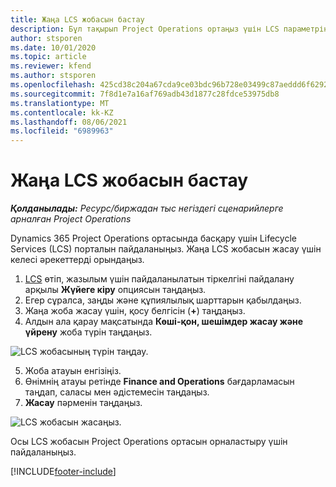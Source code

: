 ```yaml
---
title: Жаңа LCS жобасын бастау
description: Бұл тақырып Project Operations ортаңыз үшін LCS параметрінде жаңа жоба жасау туралы ақпарат береді.
author: stsporen
ms.date: 10/01/2020
ms.topic: article
ms.reviewer: kfend
ms.author: stsporen
ms.openlocfilehash: 425cd38c204a67cda9ce03bdc96b728e03499c87aeddd6f62924b57e16b21167
ms.sourcegitcommit: 7f8d1e7a16af769adb43d1877c28fdce53975db8
ms.translationtype: MT
ms.contentlocale: kk-KZ
ms.lasthandoff: 08/06/2021
ms.locfileid: "6989963"
---
```

# <a name="start-a-new-lcs-project"></a>Жаңа LCS жобасын бастау

_**Қолданылады:** Ресурс/биржадан тыс негіздегі сценарийлерге арналған Project Operations_

Dynamics 365 Project Operations ортасында басқару үшін Lifecycle Services (LCS) порталын пайдаланыңыз. Жаңа LCS жобасын жасау үшін келесі әрекеттерді орындаңыз.

1. [LCS](https://lcs.dynamics.com/Logon/Index) өтіп, жазылым үшін пайдаланылатын тіркелгіні пайдалану арқылы **Жүйеге кіру** опциясын таңдаңыз.
2. Егер сұралса, заңды және құпиялылық шарттарын қабылдаңыз.
3. Жаңа жоба жасау үшін, қосу белгісін (**+**) таңдаңыз.
4. Алдын ала қарау мақсатында **Көші-қон, шешімдер жасау және үйрену** жоба түрін таңдаңыз.

  ![LCS жобасының түрін таңдау.](./media/create-lcs-1.png)

5. Жоба атауын енгізіңіз. 
6. Өнімнің атауы ретінде **Finance and Operations** бағдарламасын таңдап, саласы мен әдістемесін таңдаңыз. 
7. **Жасау** пәрменін таңдаңыз.

![LCS жобасын жасаңыз.](./media/create-lcs-2.png)

Осы LCS жобасын Project Operations ортасын орналастыру үшін пайдаланыңыз.



[!INCLUDE[footer-include](../includes/footer-banner.md)]